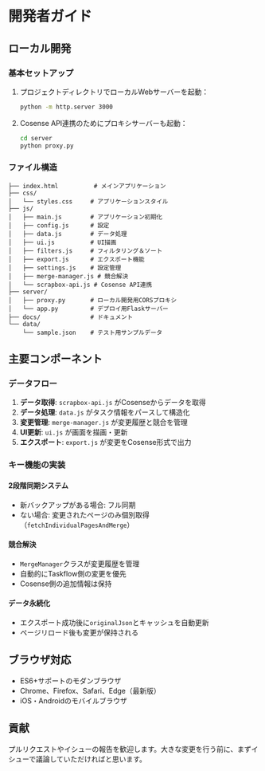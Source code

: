 # 開発者ガイド

## ローカル開発

### 基本セットアップ

1. プロジェクトディレクトリでローカルWebサーバーを起動：
   ```bash
   python -m http.server 3000
   ```

2. Cosense API連携のためにプロキシサーバーも起動：
   ```bash
   cd server
   python proxy.py
   ```

### ファイル構造

```
├── index.html          # メインアプリケーション
├── css/
│   └── styles.css     # アプリケーションスタイル
├── js/
│   ├── main.js        # アプリケーション初期化
│   ├── config.js      # 設定
│   ├── data.js        # データ処理
│   ├── ui.js          # UI描画
│   ├── filters.js     # フィルタリング＆ソート
│   ├── export.js      # エクスポート機能
│   ├── settings.js    # 設定管理
│   ├── merge-manager.js # 競合解決
│   └── scrapbox-api.js # Cosense API連携
├── server/
│   ├── proxy.py       # ローカル開発用CORSプロキシ
│   └── app.py         # デプロイ用Flaskサーバー
├── docs/              # ドキュメント
└── data/
    └── sample.json    # テスト用サンプルデータ
```

## 主要コンポーネント

### データフロー

1. **データ取得**: `scrapbox-api.js` がCosenseからデータを取得
2. **データ処理**: `data.js` がタスク情報をパースして構造化
3. **変更管理**: `merge-manager.js` が変更履歴と競合を管理
4. **UI更新**: `ui.js` が画面を描画・更新
5. **エクスポート**: `export.js` が変更をCosense形式で出力

### キー機能の実装

#### 2段階同期システム
- 新バックアップがある場合: フル同期
- ない場合: 変更されたページのみ個別取得（`fetchIndividualPagesAndMerge`）

#### 競合解決
- `MergeManager`クラスが変更履歴を管理
- 自動的にTaskflow側の変更を優先
- Cosense側の追加情報は保持

#### データ永続化
- エクスポート成功後に`originalJson`とキャッシュを自動更新
- ページリロード後も変更が保持される

## ブラウザ対応

- ES6+サポートのモダンブラウザ
- Chrome、Firefox、Safari、Edge（最新版）
- iOS・Androidのモバイルブラウザ

## 貢献

プルリクエストやイシューの報告を歓迎します。大きな変更を行う前に、まずイシューで議論していただければと思います。